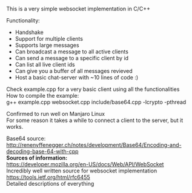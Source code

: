 This is a very simple websocket implementation in C/C++<br>

Functionality:
- Handshake
- Support for multiple clients
- Supports large messages
- Can broadcast a message to all active clients
- Can send a message to a specific client by id
- Can list all live client ids
- Can give you a buffer of all messages revieved
- Host a basic chat-server with ~10 lines of code :)

Check example.cpp for a very basic client using all the functionalities<br>
How to compile the example:<br>
g++ example.cpp websocket.cpp include/base64.cpp -lcrypto -pthread<br>


Confirmed to run well on Manjaro Linux<br>
For some reason it takes a while to connect a client to the server, but it works.<br>

Base64 source:<br>
http://renenyffenegger.ch/notes/development/Base64/Encoding-and-decoding-base-64-with-cpp<br>
**Sources of information:**<br>
https://developer.mozilla.org/en-US/docs/Web/API/WebSocket<br>
Incredibly well written source for websocket implementation<br>
https://tools.ietf.org/html/rfc6455<br>
Detailed descriptions of everything<br>
